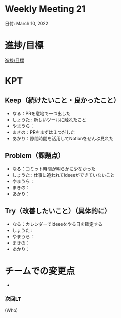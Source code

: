 # Weekly Meeting 21

日付: March 10, 2022

# 進捗/目標

[進捗/目標](Weekly%20Meeting%2021%200475f9e122a24c478146d126395d2458/%E9%80%B2%E6%8D%97%20%E7%9B%AE%E6%A8%99%2090ec1f7d1afc48b594fb146904dbd342.csv)

# KPT

## Keep（続けたいこと・良かったこと）

- なる：PRを意地で一つ出した
- しょうた : 新しいツールに触れたこと
- やまうら：
- まきの：PRをまずは１つだした
- あかり：隙間時間を活用してNotionをぜんぶ見れた

## Problem（課題点）

- なる：コミット時間が明らかに少なかった
- しょうた : 仕事に追われてideeeができていないこと
- やまうら：
- まきの：
- あかり：

## Try（改善したいこと）（具体的に）

- なる：カレンダーでideeeをやる日を確定する
- しょうた :
- やまうら：
- まきの：
- あかり：

# チームでの変更点

- 

### 次回LT

(Who)